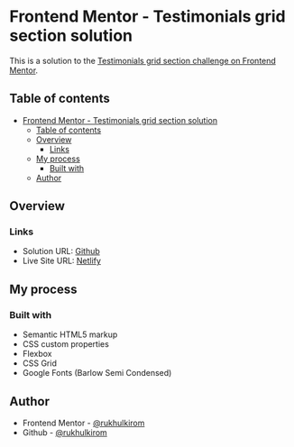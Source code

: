 # Frontend Mentor - Testimonials grid section solution

This is a solution to the [Testimonials grid section challenge on Frontend Mentor](https://www.frontendmentor.io/challenges/testimonials-grid-section-Nnw6J7Un7).

## Table of contents

- [Frontend Mentor - Testimonials grid section solution](#frontend-mentor---testimonials-grid-section-solution)
  - [Table of contents](#table-of-contents)
  - [Overview](#overview)
    - [Links](#links)
  - [My process](#my-process)
    - [Built with](#built-with)
  - [Author](#author)

## Overview

### Links

- Solution URL: [Github](https://github.com/rukhulkirom/testimonials-grid-section)
- Live Site URL: [Netlify](https://testimonials-grid-section-rukhul.netlify.app/)

## My process

### Built with

- Semantic HTML5 markup
- CSS custom properties
- Flexbox
- CSS Grid
- Google Fonts (Barlow Semi Condensed)

## Author

- Frontend Mentor - [@rukhulkirom](https://www.frontendmentor.io/profile/rukhulkirom)
- Github - [@rukhulkirom](https://github.com/rukhulkirom)
